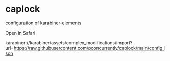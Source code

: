 # caplock
configuration of karabiner-elements

Open in Safari

karabiner://karabiner/assets/complex_modifications/import?url=https://raw.githubusercontent.com/pconcurrently/caplock/main/config.json
